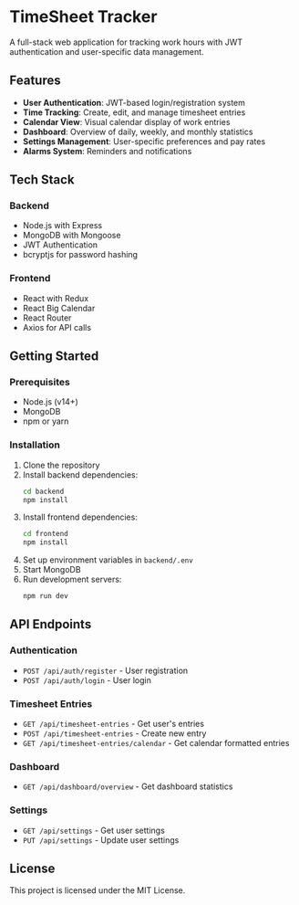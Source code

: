 # TimeSheet Tracker

A full-stack web application for tracking work hours with JWT authentication and user-specific data management.

## Features

- **User Authentication**: JWT-based login/registration system
- **Time Tracking**: Create, edit, and manage timesheet entries
- **Calendar View**: Visual calendar display of work entries
- **Dashboard**: Overview of daily, weekly, and monthly statistics
- **Settings Management**: User-specific preferences and pay rates
- **Alarms System**: Reminders and notifications

## Tech Stack

### Backend
- Node.js with Express
- MongoDB with Mongoose
- JWT Authentication
- bcryptjs for password hashing

### Frontend
- React with Redux
- React Big Calendar
- React Router
- Axios for API calls

## Getting Started

### Prerequisites
- Node.js (v14+)
- MongoDB
- npm or yarn

### Installation

1. Clone the repository
2. Install backend dependencies:
   ```bash
   cd backend
   npm install
   ```
3. Install frontend dependencies:
   ```bash
   cd frontend
   npm install
   ```
4. Set up environment variables in `backend/.env`
5. Start MongoDB
6. Run development servers:
   ```bash
   npm run dev
   ```

## API Endpoints

### Authentication
- `POST /api/auth/register` - User registration
- `POST /api/auth/login` - User login

### Timesheet Entries
- `GET /api/timesheet-entries` - Get user's entries
- `POST /api/timesheet-entries` - Create new entry
- `GET /api/timesheet-entries/calendar` - Get calendar formatted entries

### Dashboard
- `GET /api/dashboard/overview` - Get dashboard statistics

### Settings
- `GET /api/settings` - Get user settings
- `PUT /api/settings` - Update user settings

## License

This project is licensed under the MIT License.
